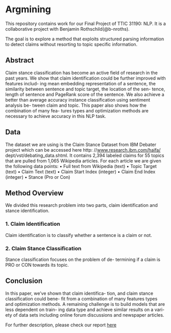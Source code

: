 # Argmining
This repository contains work for our Final Project of TTIC 31190: NLP. It is a collaborative project with Benjamin Rothschild(@b-nroths).

The goal is to explore a method that exploits structured parsing information to detect claims without resorting to topic specific information.

## Abstract
Claim stance classification has become an active field of research in the past years. We show that claim identification could be further improved with features includ- ing mean embedding representation of a sentence, the similarity between sentence and topic target, the location of the sen- tence, length of sentence and PageRank score of the sentence. We also achieve a better than average accuracy instance classification using sentiment analysis be- tween claim and topic. This paper also shows how the combination of many fea- tures types and optimization methods are necessary to achieve accuracy in this NLP task.

## Data
The dataset we are using is the Claim Stance Dataset from IBM Debater project which can be accessed here http: //www.research.ibm.com/haifa/ dept/vst/debating_data.shtml. It contains 2,394 labeled claims for 55 topics that are pulled from 1,065 Wikipedia articles. For each article we are given the following data points:
• Full text from Wikipedia (text) • Topic Target (text)
• Claim Text (text)
• Claim Start Index (integer)
• Claim End Index (integer)
• Stance (Pro or Con)

## Method Overview
We divided this research problem into two parts, claim identification and stance identification.
### 1. Claim Identification
Claim identification is to classify whether a sentence is a claim or not.

### 2. Claim Stance Classification
Stance classification focuses on the problem of de- termining if a claim is PRO or CON towards its topic.

## Conclusion
In this paper, we’ve shown that claim identifica- tion, and claim stance classification could bene- fit from a combination of many features types and optimization methods. A remaining challenge is to build models that are less dependent on train- ing data type and achieve similar results on a vari- ety of data sets including online forum discussions and newspaper articles.

For further description, please check our report [here](https://github.com/julia-zhou/Argmining/blob/master/paper/Argmining_report.pdf)
